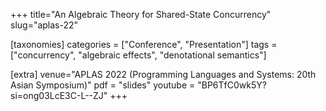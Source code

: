+++
title="An Algebraic Theory for Shared-State Concurrency"
slug="aplas-22"

[taxonomies]
categories = ["Conference", "Presentation"]
tags = ["concurrency", "algebraic effects", "denotational semantics"]

[extra]
venue="APLAS 2022 (Programming Languages and Systems: 20th Asian Symposium)"
pdf = "slides"
youtube = "BP6TfC0wk5Y?si=ong03LcE3C-L--ZJ"
+++

